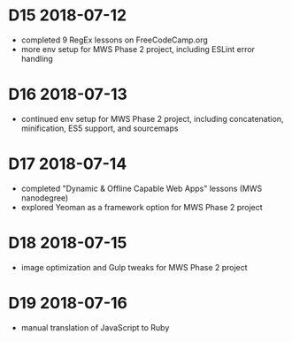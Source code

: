 # D15 2018-07-12

- completed 9 RegEx lessons on FreeCodeCamp.org
- more env setup for MWS Phase 2 project, including ESLint error handling

# D16 2018-07-13

- continued env setup for MWS Phase 2 project, including concatenation, minification, ES5 support, and sourcemaps

# D17 2018-07-14

- completed "Dynamic & Offline Capable Web Apps" lessons (MWS nanodegree)
- explored Yeoman as a framework option for MWS Phase 2 project

# D18 2018-07-15

- image optimization and Gulp tweaks for MWS Phase 2 project

# D19 2018-07-16

- manual translation of JavaScript to Ruby
